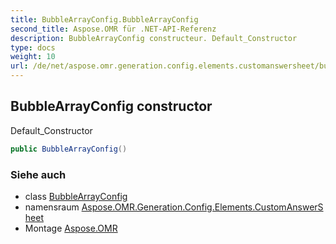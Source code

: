 ```yaml
---
title: BubbleArrayConfig.BubbleArrayConfig
second_title: Aspose.OMR für .NET-API-Referenz
description: BubbleArrayConfig constructeur. Default_Constructor
type: docs
weight: 10
url: /de/net/aspose.omr.generation.config.elements.customanswersheet/bubblearrayconfig/bubblearrayconfig/
---
```

## BubbleArrayConfig constructor

Default_Constructor

```csharp
public BubbleArrayConfig()
```

### Siehe auch

* class [BubbleArrayConfig](../)
* namensraum [Aspose.OMR.Generation.Config.Elements.CustomAnswerSheet](../../bubblearrayconfig/)
* Montage [Aspose.OMR](../../../)


